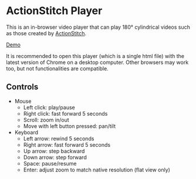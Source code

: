 # ActionStitch Player

This is an in-browser video player that can play 180&deg; cylindrical videos such as those created by [ActionStitch](https://actionstitch.com).

[Demo](https://actionstitch.com/play.html?src=https://download.actionstitch.com/full-demo.mp4)

It is recommended to open this player (which is a single html file) with the latest version of Chrome on a desktop computer.
Other browsers may work too, but not functionalities are compatible.

## Controls

- Mouse
  - Left click: play/pause
  - Right click: fast forward 5 seconds
  - Scroll: zoom in/out
  - Move with left button pressed: pan/tilt
- Keyboard
  - Left arrow: rewind 5 seconds
  - Right arrow: fast forward 5 seconds
  - Up arrow: step backward
  - Down arrow: step forward
  - Space: pause/resume
  - Enter: adjust zoom to match native resolution (flat view only)
